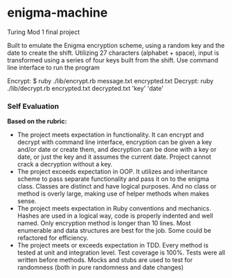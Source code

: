 # enigma-machine
Turing Mod 1 final project

Built to emulate the Enigma encryption scheme, using a random key and the date to create the shift. Utilizing 27 characters (alphabet + space), input is transformed using a series of four keys built from the shift.
Use command line interface to run the program

Encrypt: $ ruby ./lib/encrypt.rb message.txt encrypted.txt
Decrypt: ruby ./lib/decrypt.rb encrypted.txt decrypted.txt 'key' 'date'


### Self Evaluation
**Based on the rubric:**
* The project meets expectation in functionality. It can encrypt and decrypt with command line interface, encryption can be given a key and/or date or create them, and decryption can be done with a key or date, or just the key and it assumes the current date. Project cannot crack a decryption without a key.
* The project exceeds expectation in OOP. It utilizes and inheritance scheme to pass separate functionality and pass it on to the enigma class. Classes are distinct and have logical purposes. And no class or method is overly large, making use of helper methods when makes sense.
* The project meets expectation in Ruby conventions and mechanics. Hashes are used in a logical way, code is properly indented and well named. Only encryption method is longer than 10 lines. Most enumerable and data structures are best for the job. Some could be refactored for efficiency.
* The project meets or exceeds expectation in TDD. Every method is tested at unit and integration level. Test coverage is 100%. Tests were all written before methods. Mocks and stubs are used to test for randomness (both in pure randomness and date changes)
